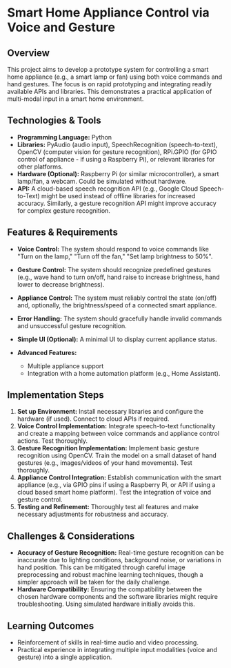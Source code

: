 # Smart Home Appliance Control via Voice and Gesture

## Overview
This project aims to develop a prototype system for controlling a smart home appliance (e.g., a smart lamp or fan) using both voice commands and hand gestures.  The focus is on rapid prototyping and integrating readily available APIs and libraries. This demonstrates a practical application of multi-modal input in a smart home environment.

## Technologies & Tools
- **Programming Language:** Python
- **Libraries:** PyAudio (audio input), SpeechRecognition (speech-to-text), OpenCV (computer vision for gesture recognition), RPi.GPIO (for GPIO control of appliance - if using a Raspberry Pi), or relevant libraries for other platforms.
- **Hardware (Optional):**  Raspberry Pi (or similar microcontroller), a smart lamp/fan, a webcam.  Could be simulated without hardware.
- **API:**  A cloud-based speech recognition API (e.g., Google Cloud Speech-to-Text) might be used instead of offline libraries for increased accuracy.  Similarly, a gesture recognition API might improve accuracy for complex gesture recognition.


## Features & Requirements
- **Voice Control:**  The system should respond to voice commands like "Turn on the lamp," "Turn off the fan," "Set lamp brightness to 50%".
- **Gesture Control:** The system should recognize predefined gestures (e.g., wave hand to turn on/off, hand raise to increase brightness, hand lower to decrease brightness).
- **Appliance Control:**  The system must reliably control the state (on/off) and, optionally, the brightness/speed of a connected smart appliance.
- **Error Handling:** The system should gracefully handle invalid commands and unsuccessful gesture recognition.
- **Simple UI (Optional):** A minimal UI to display current appliance status.

- **Advanced Features:**
    -  Multiple appliance support
    -  Integration with a home automation platform (e.g., Home Assistant).


## Implementation Steps
1. **Set up Environment:** Install necessary libraries and configure the hardware (if used). Connect to cloud APIs if required.
2. **Voice Control Implementation:** Integrate speech-to-text functionality and create a mapping between voice commands and appliance control actions.  Test thoroughly.
3. **Gesture Recognition Implementation:**  Implement basic gesture recognition using OpenCV.  Train the model on a small dataset of hand gestures (e.g., images/videos of your hand movements).  Test thoroughly.
4. **Appliance Control Integration:**  Establish communication with the smart appliance (e.g., via GPIO pins if using a Raspberry Pi, or API if using a cloud based smart home platform). Test the integration of voice and gesture control.
5. **Testing and Refinement:** Thoroughly test all features and make necessary adjustments for robustness and accuracy.


## Challenges & Considerations
- **Accuracy of Gesture Recognition:** Real-time gesture recognition can be inaccurate due to lighting conditions, background noise, or variations in hand position.  This can be mitigated through careful image preprocessing and robust machine learning techniques, though a simpler approach will be taken for the daily challenge.
- **Hardware Compatibility:** Ensuring the compatibility between the chosen hardware components and the software libraries might require troubleshooting.  Using simulated hardware initially avoids this.


## Learning Outcomes
- Reinforcement of skills in real-time audio and video processing.
- Practical experience in integrating multiple input modalities (voice and gesture) into a single application.

